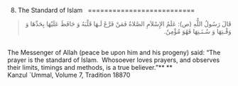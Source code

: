 8. The Standard of Islam  
==========================

<blockquote dir="rtl">
  <p>
قَالَ رَسُولُ اللٌّهِ (ص): عَلَمُ الإِسْلاَمِ الصَّلاةُ فَمَنْ فَرَّغَ
لَـهَا قَلْبَهُ وَ حَافَظَ عَلَيْهَا بِحَدِّهَا وَ وَقْـتِهَا وَ
سُـنَـنِهَا فَهُوَ مُؤْمِنٌ.
  </p>
</blockquote>

   
 The Messenger of Allah (peace be upon him and his progeny) said: “The
prayer is the standard of Islam.  Whosoever loves prayers, and observes
their limits, timings and methods, is a true believer.”** **  
 Kanzul \`Ummal, Volume 7, Tradition 18870


